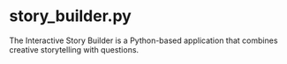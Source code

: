 # story_builder.py
The Interactive Story Builder is a Python-based application that combines creative storytelling with questions.
